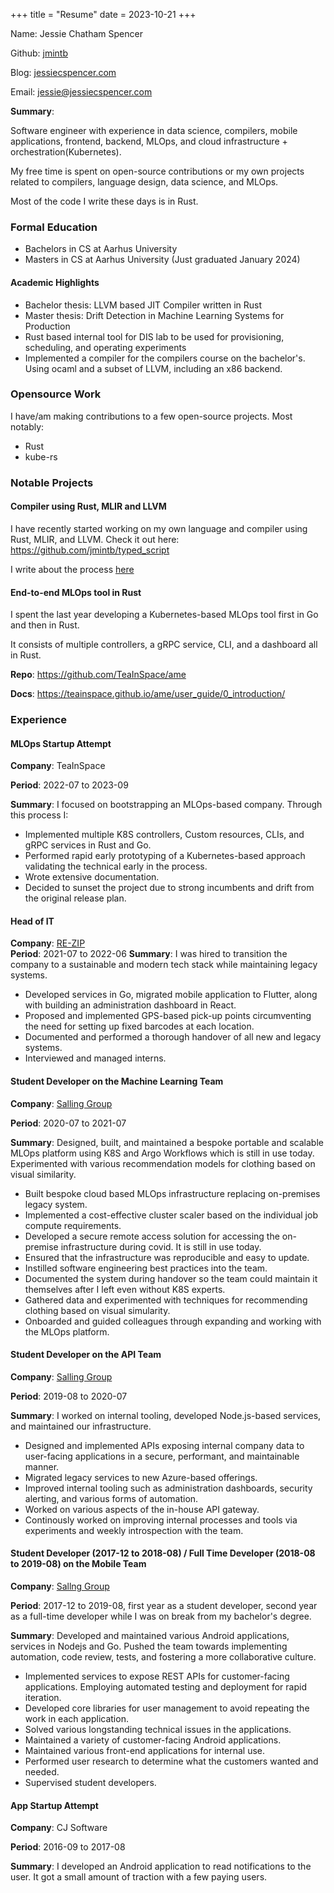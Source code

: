+++
title = "Resume"
date = 2023-10-21
+++


Name: Jessie Chatham Spencer

Github: [jmintb](https://github.com/jmintb)

Blog: [jessiecspencer.com](https://www.jessiecspencer.com/)

Email: <jessie@jessiecspencer.com>

**Summary**:

Software engineer with experience in data science, compilers, mobile applications, frontend, backend, MLOps, and cloud infrastructure + orchestration(Kubernetes).

My free time is spent on open-source contributions or my own projects related to compilers, language design, data science, and MLOps.

Most of the code I write these days is in Rust.

### Formal Education

- Bachelors in CS at Aarhus University
- Masters in CS at Aarhus University (Just graduated January 2024)

#### Academic Highlights

- Bachelor thesis: LLVM based JIT Compiler written in Rust
- Master thesis: Drift Detection in Machine Learning Systems for Production
- Rust based internal tool for DIS lab to be used for provisioning, scheduling, and operating experiments
- Implemented a compiler for the compilers course on the bachelor's. Using ocaml and a subset of LLVM, including an x86 backend.

### Opensource Work

I have/am making contributions to a few open-source projects. Most notably:

- Rust
- kube-rs

### Notable Projects

#### Compiler using Rust, MLIR and LLVM

I have recently started working on my own language and compiler using Rust, MLIR, and LLVM. Check it out here: https://github.com/jmintb/typed_script

I write about the process [here](https://www.jessiecspencer.com/blog/programming-language-1/)

#### End-to-end MLOps tool in Rust

I spent the last year developing a Kubernetes-based MLOps tool first in Go and then in Rust.

It consists of multiple controllers, a gRPC service, CLI, and a dashboard all in Rust.

**Repo**: https://github.com/TeaInSpace/ame

**Docs**: https://teainspace.github.io/ame/user_guide/0_introduction/

### Experience

#### MLOps Startup Attempt
**Company**: TeaInSpace

**Period**: 2022-07 to 2023-09

**Summary**: I focused on bootstrapping an MLOps-based company. Through this process I:

- Implemented multiple K8S controllers, Custom resources, CLIs, and gRPC services in Rust and Go.
- Performed rapid early prototyping of a Kubernetes-based approach validating the technical early in the process.
- Wrote extensive documentation.
- Decided to sunset the project due to strong incumbents and drift from the original release plan.


#### Head of IT

**Company**: [RE-ZIP](https://re-zip.com/?gclid=Cj0KCQjwxuCnBhDLARIsAB-cq1o_z7teB4AaU04GBLa0RuAxazpu2lyCzlcImiq2tUMRNC3hCEdFuQ0aAuFWEALw_wcB)   
**Period**: 2021-07 to 2022-06
**Summary**: I was hired to transition the company to a sustainable and modern tech stack while maintaining legacy systems.
- Developed services in Go, migrated mobile application to Flutter, along with building an administration dashboard in React.
- Proposed and implemented GPS-based pick-up points circumventing the need for setting up fixed barcodes at each location.
- Documented and performed a thorough handover of all new and legacy systems.
- Interviewed and managed interns.


#### Student Developer on the Machine Learning Team
**Company**: [Salling Group](https://sallinggroup.com/)

**Period**: 2020-07 to 2021-07

**Summary**:  Designed, built, and maintained a bespoke portable and scalable MLOps platform using K8S and Argo Workflows which is still in use today. Experimented with various recommendation models for clothing based on visual similarity.

- Built bespoke cloud based MLOps infrastructure replacing on-premises legacy system.
- Implemented a cost-effective cluster scaler based on the individual job compute requirements.
- Developed a secure remote access solution for accessing the on-premise infrastructure during covid. It is still in use today. 
- Ensured that the infrastructure was reproducible and easy to update.
- Instilled software engineering best practices into the team.
- Documented the system during handover so the team could maintain it themselves after I left even without K8S experts.
- Gathered data and experimented with techniques for recommending clothing based on visual simularity.
- Onboarded and guided colleagues through expanding and working with the MLOps platform.

#### Student Developer on the API Team
**Company**: [Salling Group](https://sallinggroup.com/)

**Period**: 2019-08 to 2020-07

**Summary**:  I worked on internal tooling, developed Node.js-based services, and maintained our infrastructure.

- Designed and implemented APIs exposing internal company data to user-facing applications in a secure, performant, and maintainable manner.
- Migrated legacy services to new Azure-based offerings.
- Improved internal tooling such as administration dashboards, security alerting, and various forms of automation.
- Worked on various aspects of the in-house API gateway.
- Continously worked on improving internal processes and tools via experiments and weekly introspection with the team.

#### Student Developer (2017-12 to 2018-08) / Full Time Developer (2018-08 to 2019-08) on the Mobile Team 
**Company**: [Sallng Group](https://sallinggroup.com/)

**Period**: 2017-12 to 2019-08, first year as a student developer, second year as a full-time developer while I was on break from my bachelor's degree.

**Summary**: Developed and maintained various Android applications, services in Nodejs and Go. Pushed the team towards implementing automation, code review, tests, and fostering a more collaborative culture.

- Implemented services to expose REST APIs for customer-facing applications. Employing automated testing and deployment for rapid iteration.
- Developed core libraries for user management to avoid repeating the work in each application.
- Solved various longstanding technical issues in the applications.
- Maintained a variety of customer-facing Android applications.
- Maintained various front-end applications for internal use.
- Performed user research to determine what the customers wanted and needed.
- Supervised student developers.


#### App Startup Attempt
**Company**: CJ Software

**Period**: 2016-09 to 2017-08

**Summary**: I developed an Android application to read notifications to the user. It got a small amount of traction with a few paying users.

